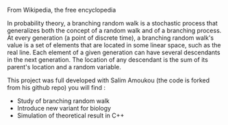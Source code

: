 From Wikipedia, the free encyclopedia


In probability theory, a branching random walk is a stochastic process that generalizes both the concept of a random walk and of a branching process. At every generation (a point of discrete time), a branching random walk's value is a set of elements that are located in some linear space, such as the real line. Each element of a given generation can have several descendants in the next generation. The location of any descendant is the sum of its parent's location and a random variable.



This project was full developed with Salim Amoukou (the code is forked from his github repo)
you will find :
  - Study of branching random walk
  - Introduce new variant for biology
  - Simulation of theoretical result in C++
